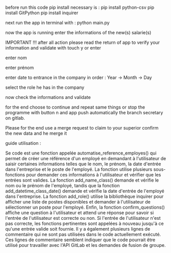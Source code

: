 
before run this code pip install necessary is :
    pip install python-csv
    pip install GitPython
    pip install inquirer

next run the app in terminal with  : python main.py

now the app is running enter the informations of the new(s) salarie(s)

IMPORTANT !!! after all action please read the return of app to verify your information and validate with touch y or enter

enter nom

enter prénom

enter date to entrance in the company in order : Year -> Month -> Day

select the role he has in the company

now check the informations and validate

for the end choose to continue and repeat same things or stop the programme with button n and app push automatically the branch secretary on gitlab.

Please for the end use a merge request to claim to your superior confirm the new data and he merge it






guide utilisation : 

Se code est une fonction appelée automatise_reference_employes() qui permet de créer une référence d'un employé en demandant à l'utilisateur de saisir certaines informations telles que le nom, le prénom, la date d'entrée dans l'entreprise et le poste de l'employé.
La fonction utilise plusieurs sous-fonctions pour demander ces informations à l'utilisateur et vérifier que les entrées sont valides. La fonction add_name_class() demande et vérifie le nom ou le prénom de l'employé, tandis que la fonction add_datetime_class_date() demande et vérifie la date d'entrée de l'employé dans l'entreprise. La fonction add_role() utilise la bibliothèque inquirer pour afficher une liste de postes disponibles et demander à l'utilisateur de sélectionner un poste pour l'employé.
Enfin, la fonction confirm_questions() affiche une question à l'utilisateur et attend une réponse pour savoir si l'entrée de l'utilisateur est correcte ou non. Si l'entrée de l'utilisateur n'est pas correcte, les fonctions pertinentes sont appelées à nouveau jusqu'à ce qu'une entrée valide soit fournie.
Il y a également plusieurs lignes de commentaire qui ne sont pas utilisées dans le code actuellement exécuté. Ces lignes de commentaire semblent indiquer que le code pourrait être utilisé pour travailler avec l'API GitLab et les demandes de fusion de groupe.

